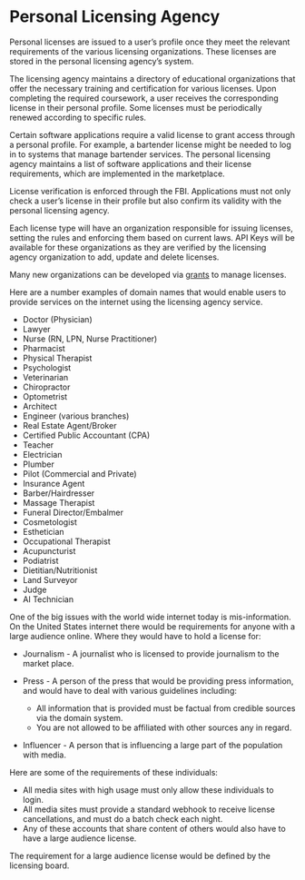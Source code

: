 # Personal Licensing Agency

Personal licenses are issued to a user’s profile once they meet the relevant requirements of the various licensing organizations. These licenses are stored in the personal licensing agency’s system.

The licensing agency maintains a directory of educational organizations that offer the necessary training and certification for various licenses. Upon completing the required coursework, a user receives the corresponding license in their personal profile. Some licenses must be periodically renewed according to specific rules.

Certain software applications require a valid license to grant access through a personal profile. For example, a bartender license might be needed to log in to systems that manage bartender services. The personal licensing agency maintains a list of software applications and their license requirements, which are implemented in the marketplace.

License verification is enforced through the FBI. Applications must not only check a user’s license in their profile but also confirm its validity with the personal licensing agency.

Each license type will have an organization responsible for issuing licenses, setting the rules and enforcing them based on current laws. API Keys will be available for these organizations as they are verified by the licensing agency organization to add, update and delete licenses.

Many new organizations can be developed via [grants](/grants/) to manage licenses.

Here are a number examples of domain names that would enable users to provide services on the internet using the licensing agency service.

- Doctor (Physician)
- Lawyer
- Nurse (RN, LPN, Nurse Practitioner)
- Pharmacist
- Physical Therapist
- Psychologist
- Veterinarian
- Chiropractor
- Optometrist
- Architect
- Engineer (various branches)
- Real Estate Agent/Broker
- Certified Public Accountant (CPA)
- Teacher
- Electrician
- Plumber
- Pilot (Commercial and Private)
- Insurance Agent
- Barber/Hairdresser
- Massage Therapist
- Funeral Director/Embalmer
- Cosmetologist
- Esthetician
- Occupational Therapist
- Acupuncturist
- Podiatrist
- Dietitian/Nutritionist
- Land Surveyor
- Judge
- AI Technician

One of the big issues with the world wide internet today is mis-information. On the United States internet there would be requirements for anyone with a large audience online. Where they would have to hold a license for:

- Journalism - A journalist who is licensed to provide journalism to the market place.
- Press - A person of the press that would be providing press information, and would have to deal with various guidelines including:

  - All information that is provided must be factual from credible sources via the domain system.
  - You are not allowed to be affiliated with other sources any in regard.

- Influencer - A person that is influencing a large part of the population with media.

Here are some of the requirements of these individuals:

- All media sites with high usage must only allow these individuals to login.
- All media sites must provide a standard webhook to receive license cancellations, and must do a batch check each night.
- Any of these accounts that share content of others would also have to have a large audience license.

The requirement for a large audience license would be defined by the licensing board.
